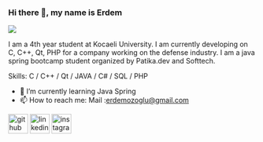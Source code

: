 ### Hi there 👋, my name is Erdem
![](https://www.google.com/url?sa=i&url=https%3A%2F%2Fnet-bt.com.tr%2Fjava-yazilim-gelistirme%2F&psig=AOvVaw1nWDPciVLvPy16l103qElT&ust=1644658944245000&source=images&cd=vfe&ved=0CAsQjRxqFwoTCIj99JOu9_UCFQAAAAAdAAAAABAV)

I am a 4th year student at Kocaeli University.
I am currently developing on C, C++, Qt, PHP for a company working on the defense industry.
I am a java spring bootcamp student organized by Patika.dev and Softtech.

Skills: C / C++ / Qt / JAVA / C# / SQL / PHP

- 🌱 I’m currently learning Java Spring  
- 📫 How to reach me: Mail :erdemozoglu@gmail.com 


[<img src='https://cdn.jsdelivr.net/npm/simple-icons@3.0.1/icons/github.svg' alt='github' height='40'>](https://github.com/ErdemOzoglu)  [<img src='https://cdn.jsdelivr.net/npm/simple-icons@3.0.1/icons/linkedin.svg' alt='linkedin' height='40'>](https://www.linkedin.com/in/erdemozoglu//)  [<img src='https://cdn.jsdelivr.net/npm/simple-icons@3.0.1/icons/instagram.svg' alt='instagram' height='40'>](https://www.instagram.com/erdemozoglu//)  

